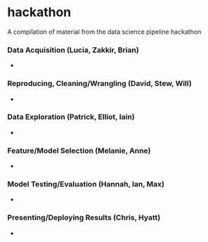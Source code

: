 # hackathon
A compilation of material from the data science pipeline hackathon


### Data Acquisition (Lucia, Zakkir, Brian)

-

### Reproducing, Cleaning/Wrangling (David, Stew, Will)

-

### Data Exploration (Patrick, Elliot, Iain)

-

### Feature/Model Selection (Melanie, Anne)

-

### Model Testing/Evaluation (Hannah, Ian, Max)

-

### Presenting/Deploying Results (Chris, Hyatt)

-

